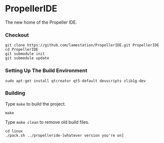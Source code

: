 PropellerIDE
============

The new home of the Propeller IDE.

### Checkout

```
git clone https://github.com/lamestation/PropellerIDE.git PropellerIDE
cd PropellerIDE
git submodule init
git submodule update
```

### Setting Up The Build Environment

```
sudo apt-get install qtcreator qt5-default devscripts zlib1g-dev 
```

### Building

Type `make` to build the project.

```
make
```

Type `make clean` to remove old build files.


```
cd linux
./pack.sh ../propelleride-[whatever version you're on]
```
